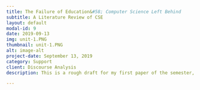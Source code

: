 ```yaml
---
title: The Failure of Education&#58; Computer Science Left Behind
subtitle: A Literature Review of CSE
layout: default
modal-id: 9
date: 2019-09-13
img: unit-1.PNG
thumbnail: unit-1.PNG
alt: image-alt
project-date: September 13, 2019
category: Support
client: Discourse Analysis
description: This is a rough draft for my first paper of the semester, and one of the first serious pieces of writing that I had published since high school. It can be found <a href="../AWDPortfolio/assets/unit-1.pdf">here</a>.

---
```

